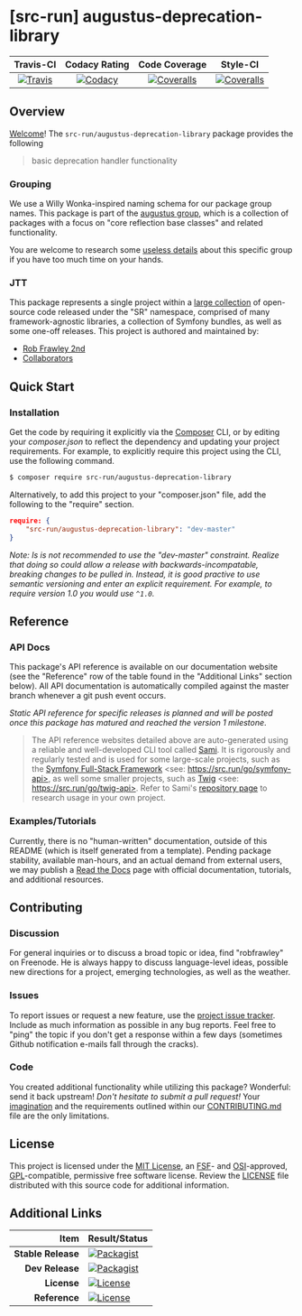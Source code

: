 
# [src-run] augustus-deprecation-library

|       Travis-CI        |      Codacy Rating      |      Code Coverage      |        Style-CI         |
|:----------------------:|:-----------------------:|:-----------------------:|:-----------------------:|
| [![Travis](https://src.run/augustus-deprecation-library/travis.svg)](https://src.run/augustus-deprecation-library/travis) | [![Codacy](https://src.run/augustus-deprecation-library/codacy.svg)](https://src.run/augustus-deprecation-library/codacy) | [![Coveralls](https://src.run/augustus-deprecation-library/coveralls.svg)](https://src.run/augustus-deprecation-library/coveralls) | [![Coveralls](https://src.run/augustus-deprecation-library/styleci.svg)](https://src.run/augustus-deprecation-library/styleci) |


## Overview

[Welcome](https://src.run/go/readme_welcome)!
The `src-run/augustus-deprecation-library` package provides the following

> basic deprecation handler functionality

### Grouping

We use a Willy Wonka-inspired naming schema for our package group names. This package is part of the
[augustus group](https://src.run/augustus-deprecation-library/group), which is a collection of packages with a focus
on "core reflection base classes" and related functionality.

You are welcome to research some [useless details](https://src.run/augustus-deprecation-library/group_explanation)
about this specific group if you have too much time on your hands.

### JTT

This package represents a single project within a [large collection](https://src.run/go/explore) of open-source code
released under the "SR" namespace, comprised of many framework-agnostic libraries, a collection of Symfony bundles, as
well as some one-off releases. This project is authored and maintained by:

- [Rob Frawley 2nd](https://src.run/rmf)
- [Collaborators](https://src.run/augustus-deprecation-library/github_collaborators)


## Quick Start

### Installation

Get the code by requiring it explicitly via the [Composer](https://getcomposer.com) CLI, or by editing your
*composer.json* to reflect the dependency and updating your project requirements. For example, to explicitly require
this project using the CLI, use the following command.

```bash
$ composer require src-run/augustus-deprecation-library
```

Alternatively, to add this project to your "composer.json" file, add the following to the "require" section.

```json
require: {
	"src-run/augustus-deprecation-library": "dev-master"
}
```

*Note: Is is not recommended to use the "dev-master" constraint. Realize that doing so could allow a release with
backwards-incompatable, breaking changes to be pulled in. Instead, it is good practive to use semantic versioning and
enter an explicit requirement. For example, to require version 1.0 you would use `^1.0`.*


## Reference

### API Docs

This package's API reference is available on our documentation website (see the "Reference" row of the table found in
the "Additional Links" section below). All API documentation is automatically compiled against the master branch
whenever a git push event occurs.

*Static API reference for specific releases is planned and will be posted once this package has matured and reached
the version 1 milestone*.

> The API reference websites detailed above are auto-generated using a reliable and well-developed CLI tool called
> [Sami](https://src.run/go/sami). It is rigorously and regularly tested and is used for some large-scale projects, such
> as the [Symfony Full-Stack Framework](https://src.run/go/symfony) <see: https://src.run/go/symfony-api>, as well some
> smaller projects, such as [Twig](https://src.run/go/sami-twig) <see: https://src.run/go/twig-api>. Refer to Sami's
> [repository page](https://src.run/go/sami) to research usage in your own project.

### Examples/Tutorials

Currently, there is no "human-written" documentation, outside of this README (which is itself generated from a
template). Pending package stability, available man-hours, and an actual demand from external users, we may publish
a [Read the Docs](https://src.run/go/rtd) page with official documentation, tutorials, and additional resources.


## Contributing

### Discussion

For general inquiries or to discuss a broad topic or idea, find "robfrawley" on Freenode. He is always happy to 
discuss language-level ideas, possible new directions for a project, emerging technologies, as well as the weather.

### Issues

To report issues or request a new feature, use the [project issue tracker](https://src.run/augustus-deprecation-library/github_issues).
Include as much information as possible in any bug reports. Feel free to "ping" the topic if you don't get a response
within a few days (sometimes Github notification e-mails fall through the cracks).

### Code

You created additional functionality while utilizing this package? Wonderful: send it back upstream! *Don't hesitate to
submit a pull request!* Your [imagination](https://src.run/go/readme_imagination) and the requirements outlined within
our [CONTRIBUTING.md](https://src.run/augustus-deprecation-library/contributing) file are the only limitations.


## License

This project is licensed under the [MIT License](https://src.run/go/mit), an [FSF](https://src.run/go/fsf)- and 
[OSI](https://src.run/go/osi)-approved, [GPL](https://src.run/go/gpl)-compatible, permissive free software license.
Review the [LICENSE](https://src.run/augustus-deprecation-library/license) file distributed with this source code for additional
information.


## Additional Links

| Item               | Result/Status                                                                                                      |
|-------------------:|:-------------------------------------------------------------------------------------------------------------------|
| __Stable Release__ | [![Packagist](https://src.run/augustus-deprecation-library/packagist.svg)](https://src.run/augustus-deprecation-library/packagist)     |
| __Dev Release__    | [![Packagist](https://src.run/augustus-deprecation-library/packagist_pre.svg)](https://src.run/augustus-deprecation-library/packagist) |
| __License__        | [![License](https://src.run/augustus-deprecation-library/license.svg)](https://src.run/augustus-deprecation-library/license)           |
| __Reference__      | [![License](https://src.run/augustus-deprecation-library/api.svg)](https://src.run/augustus-deprecation-library/api)                   |

